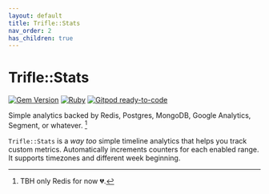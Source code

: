 ```yaml
---
layout: default
title: Trifle::Stats
nav_order: 2
has_children: true
---
```


# Trifle::Stats

[![Gem Version](https://badge.fury.io/rb/trifle-stats.svg)](https://rubygems.org/gems/trifle-stats)
[![Ruby](https://github.com/trifle-io/trifle-stats/workflows/Ruby/badge.svg?branch=main)](https://github.com/trifle-io/trifle-stats)
[![Gitpod ready-to-code](https://img.shields.io/badge/Gitpod-ready--to--code-blue?logo=gitpod)](https://gitpod.io/#https://github.com/trifle-io/trifle-stats)

Simple analytics backed by Redis, Postgres, MongoDB, Google Analytics, Segment, or whatever. [^1]

`Trifle::Stats` is a _way too_ simple timeline analytics that helps you track custom metrics. Automatically increments counters for each enabled range. It supports timezones and different week beginning.

[^1]: TBH only Redis for now 💔.
